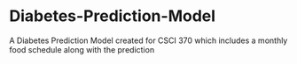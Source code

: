 # Diabetes-Prediction-Model
A Diabetes Prediction Model created for CSCI 370 which includes a monthly food schedule along with the prediction

